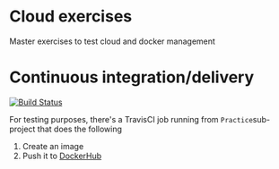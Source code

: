 # Cloud exercises
Master exercises to test cloud and docker management

# Continuous integration/delivery
[![Build Status](https://travis-ci.com/jacxon4/cloud-exercises.svg?branch=master)](https://travis-ci.com/jacxon4/cloud-exercises)

For testing purposes, there's a TravisCI job running from `Practice`sub-project that does the following
1. Create an image 
2. Push it to [DockerHub](https://hub.docker.com/r/jacxon4/cloud_practice)